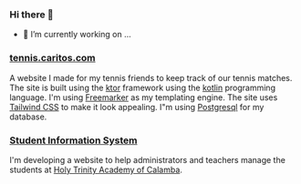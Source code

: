 ### Hi there 👋

- 🔭 I’m currently working on ...

### [tennis.caritos.com](tennis.caritos.com)

A website I made for my tennis friends to keep track of our tennis matches.  The site is built using the [ktor](https://ktor.io) framework using the [kotlin](https://kotlinlang.org/) programming language.  I'm using [Freemarker](https://freemarker.apache.org/) as my templating engine.  The site uses [Tailwind CSS](https://tailwindcss.com/) to make it look appealing.  I"m using [Postgresql](https://www.postgresql.org/) for my database.  

### [Student Information System](https://en.wikipedia.org/wiki/Student_information_system)

I'm developing a website to help administrators and teachers manage the students at [Holy Trinity Academy of Calamba](https://www.holytrinityacademyofcalamba.com/).  


<!--
**caritos/caritos** is a ✨ _special_ ✨ repository because its `README.md` (this file) appears on your GitHub profile.

Here are some ideas to get you started:

- 🌱 I’m currently learning ...
- 👯 I’m looking to collaborate on ...
- 🤔 I’m looking for help with ...
- 💬 Ask me about ...
- 📫 How to reach me: ...
- 😄 Pronouns: ...
- ⚡ Fun fact: ...
-->
